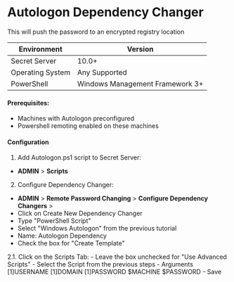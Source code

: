 Autologon Dependency Changer
====================

This will push the password to an encrypted registry location


| Environment | Version |
| ------ | ------ |
| Secret Server | 10.0+ |
| Operating System | Any Supported |
| PowerShell | Windows Management Framework 3+ |

#### Prerequisites: 
- Machines with Autologon preconfigured
- Powershell remoting enabled on these machines

#### Configuration

1. Add Autologon.ps1 script to Secret Server:
 - **ADMIN** > **Scripts**
 
2. Configure Dependency Changer: 
 - **ADMIN** > **Remote Password Changing** > **Configure Dependency Changers** >
 - Click on Create New Dependency Changer
 - Type "PowerShell Script"
 - Select "Windows Autologon" from the previous tutorial
 - Name: Autologon Dependency
 - Check the box for "Create Template"

2.1. Click on the Scripts Tab:
    - Leave the box unchecked for "Use Advanced Scripts"
    - Select the Script from the previous steps
    - Arguments $[1]$USERNAME $[1]$DOMAIN $[1]$PASSWORD $MACHINE $PASSWORD
    - Save
